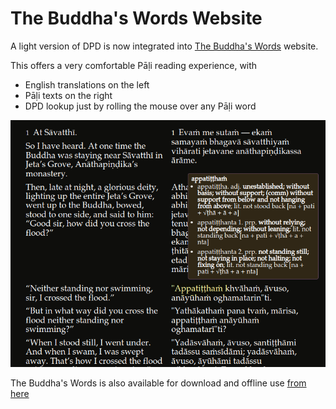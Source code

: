 # The Buddha's Words Website

A light version of DPD is now integrated into [The Buddha's Words](https://thebuddhaswords.net/home/index.html) website.

This offers a very comfortable Pāḷi reading experience, with 
- English translations on the left
- Pāḷi texts on the right
- DPD lookup just by rolling the mouse over any Pāḷi word

![tbw](pics/tbw/tbw.png)

The Buddha's Words is also available for download and offline use [from here](https://drive.google.com/drive/folders/1HawM4A_Ns37VGpHgH4YFpkkJpjtpNLEw)


